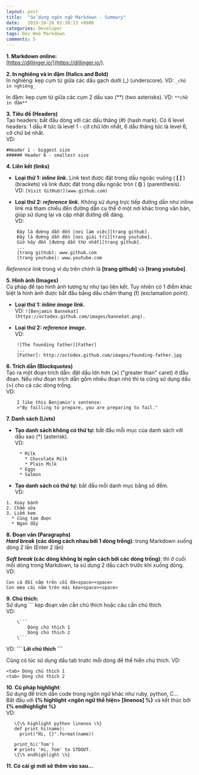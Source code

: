 ```yaml
---
layout: post
title:  "Sử dụng ngôn ngữ Markdown - Summary"
date:   2019-10-20 02:30:13 +0800
categories: Developer
tags: Dev Web Markdown
comments: 5
---
```


**1. Markdown online:**  
[https://dillinger.io/](https://dillinger.io/).

**2. In nghiêng và in đậm (Italics and Bold)**  
In nghiêng: kẹp cụm từ giữa các dấu gạch dưới (_) (underscore). VD: ```_chữ in nghiêng_```

In đậm: kẹp cụm từ giữa các cụm 2 dấu sao (**) (two asterisks). VD: ```**chữ in đậm**```

**3. Tiêu đề (Headers)**  
Tạo headers: bắt đầu dòng với các dấu thăng (#) (hash mark). Có 6 level headers: 1 dấu # tức là level 1 - cỡ chữ lớn nhất, 6 dấu thăng tức là level 6, cỡ chữ bé nhất.  
VD:

    #Header 1 - biggest size
    ###### Header 6 - smallest size

**4. Liên kết (links)**  
* **Loại thứ 1: _inline link_.** Link text được đặt trong dấu ngoặc vuông ( **[ ]** ) (brackets) và link được đặt trong dấu ngoặc tròn ( **()** ) (parenthesis).  
VD: ```[Visit GitHub!](www.github.com)```

* **Loại thứ 2: _reference link_.** Không sử dụng trực tiếp đường dẫn như inline link mà tham chiếu đến đường dẫn cụ thể ở một nơi khác trong văn bản, giúp sử dụng lại và cập nhật đường dễ dàng.  
VD:  
```
    Đây là đường dẫn đến [nơi làm việc][trang github].
    Đây là đường dẫn đến [nơi giải trí][trang youtube].
    Giờ hãy đến [đường dẫn thứ nhất][trang github].
    ...
    [trang github]: www.github.com
    [trang youtube]: www.youtube.com
```
_Reference link_ trong ví dụ trên chính là **[trang github]** và **[trang youtube]**.

**5. Hình ảnh (Images)**  
Cú pháp để tạo hình ảnh tương tự như tạo liên kết. Tuy nhiên có 1 điểm khác biệt là hình ảnh được bắt đầu bằng dấu chấm thang (**!**) (exclamation point).  
   * **Loại thứ 1: _inline image link_.**  
   VD: ```![Benjamin Bannekat](https://octodex.github.com/images/bannekat.png).```

   * **Loại thứ 2: _reference image_.**  
   VD:
   ```
       ![The founding father][Father]
       ...
       [Father]: http://octodex.github.com/images/founding-father.jpg
   ```

**6. Trích dẫn (Blockquotes)**  
Tạo ra một đoạn trích dẫn: đặt dấu lớn hơn (**>**) ("greater than" caret) ở đầu đoạn. Nếu như đoạn trích dẫn gồm nhiêu đoạn nhỏ thì ta cũng sử dụng dấu (>) cho cả các dòng trống.  
VD:
```
    I like this Benjamin's sentense:
    >"By failling to prepare, you are preparing to fail."
```

**7. Danh sách (Lists)**  
* **Tạo danh sách không có thứ tự:** bắt đầu mỗi mục của danh sách với dấu sao (*) (asterisk).  
VD:  
```
     * Milk
       * Chocolate Milk
       * Plain Milk
     * Eggs
     * Salmon
```

* **Tạo danh sách có thứ tự:** bắt đầu mỗi danh mục bằng số đếm.  
VD:  
 ```
 1. Xoay bánh
 2. Chấm sữa
 3. Liếm kem
   * Cũng tạm được
   * Ngon đấy
 ```
 
**8. Đoạn văn (Paragraphs)**  
**_Hard break_ (các dòng cách nhau bởi 1 dòng trống)**: trong Markdown xuống dòng 2 lần (Enter 2 lần)

**_Soft break_ (các dòng không bị ngăn cách bởi các dòng trống)**: thì ở cuối mỗi dòng trong Markdown, ta sử dụng 2 dấu cách trước khi xuống dòng.  
VD:  
```
Con cá đối nằm trên cối đá<space><space>
Con mèo cái nằm trên mái kèo<space><space>
```
    
**9. Chú thích:**  
Sử dụng ``` kẹp đoạn văn cần chú thích hoặc câu cần chú thích.  
VD:  
```
    \```
        Dòng chú thích 1
        Dòng chú thích 2
    \```
```

VD: **\`\`\` Lời chú thích \`\`\`**

Cũng có lúc sử dụng dấu tab trước mỗi dòng để thể hiển chú thích.
VD:
```
<tab> Dòng chú thích 1
<tab> Dòng chú thích 2
```

**10. Cú pháp highlight**:  
Sử dụng để trích dẫn code trong ngôn ngữ khác như ruby, python, C...  
Bắt đầu với **{% highlight <ngôn ngữ thể hiện> [linenos] %}** và kết thúc bởi **{% endhighlight %}**  
VD:  
  ```
     \{\% highlight python linenos \%}
     def print_hi(name):
       print("Hi, {}".format(name))

     print_hi('Tom')
     # prints 'Hi, Tom' to STDOUT.
     \{\% endhighlight \%}
  ```
  
  **11. Có cái gì mới sẽ thêm vào sau...**
